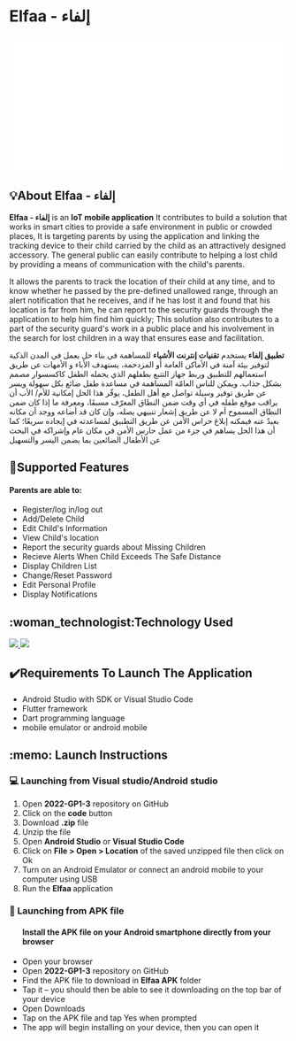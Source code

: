 # Elfaa - إلفاء
<p align="center">
   <img src="https://github.com/rahaf-alzahrani/2022-GP-3/blob/main/elfaa/assets/images/elfaa.gif?raw=true" alt="Elfaa logo" height="auto" width="auto">
</p>

<h2>💡About Elfaa - إلفاء </h2>
<p><strong> Elfaa - إلفاء</strong> is an <strong>IoT mobile application</strong> It contributes to build a solution that works in smart cities to provide a safe environment in public or crowded places, It is targeting parents by using the application and linking the tracking device to their child carried by the child as an attractively designed accessory. The general public can easily contribute to helping a lost child by providing a means of communication with the child's parents.

It allows the parents to track the location of their child at any time, and to know whether he passed by the pre-defined unallowed range, through an alert notification that he receives, and if he has lost it and found that his location is far from him, he can report to the security guards through the application to help him find him quickly; This solution also contributes to a part of the security guard's work in a public place and his involvement in the search for lost children in a way that ensures ease and facilitation.</p>

<p> <strong>
تطبيق إلفاء </strong>يستخدم <strong>تقنيات إنترنت الأشياء</strong> للمساهمة في بناء حل يعمل في المدن الذكية لتوفير بيئة آمنة في الأماكن العامة أو المزدحمة، يستهدف الأباء و الأمهات عن طريق استعمالهم للتطبيق وربط جهاز التتبع بطفلهم الذي يحمله الطفل كاكسسوار مصمم بشكل جذاب. ويمكن للناس العامّة المساهمة في مساعدة طفل ضائع بكل سهولة ويسر عن طريق توفير وسيلة تواصل مع أهل الطفل،
 يوفّر هذا الحل إمكانية للأم/ الأب أن يراقب موقع طفله في أي وقت ضمن النطاق المعرّف مسبقَا، ومعرفة ما إذا كان ضمن النطاق المسموح أم لا عن طريق إشعار تنبيهي يصله، وإن كان قد أضاعه ووجد أن مكانه بعيدٌ عنه فيمكنه إبلاغ حراس الأمن عن طريق التطبيق لمساعدته في إيجاده سريعًا؛ كما أن هذا الحل يساهم في جزء من عمل حارس الأمن في مكان عام وإشراكه في البحث عن الأطفال الضائعين بما يضمن اليسر والتسهيل </p>

<h2>🎯Supported Features </h2>
<h4>Parents are able to:</h4>
<ul>
<li> Register/log in/log out</li>
<li>Add/Delete Child</li>
<li> Edit Child's Information </li>
<li>View Child's location</li>
<li>Report the security guards about Missing Children</li>
<li>Recieve Alerts When Child Exceeds The Safe Distance</li>
<li>Display Children List </li>
<li> Change/Reset Password </li>
<li>Edit Personal Profile</li>
<li> Display Notifications </li>
</ul>

<h2>:woman_technologist:Technology Used </h2>
<p>
  <a href="https://skillicons.dev">
    <img src="https://skillicons.dev/icons?i=flutter,dart&theme=light" />
  </a>
    <a href="https://skillicons.dev">
    <img src="https://skillicons.dev/icons?i=firebase&theme=light" />
  </a>
</p>  
<h2>✔️Requirements To Launch The Application</h2>
<ul>
<li> Android Studio with SDK or Visual Studio Code</li>
<li> Flutter framework </li>
<li> Dart programming language </li>
<li> mobile emulator or android mobile </li>
</ul>
  
<h2>:memo: Launch Instructions</h2>
<h3>💻 Launching from Visual studio/Android studio</h3>
<ol>
<li> Open <strong>2022-GP1-3</strong> repository on GitHub</li>
<li> Click on the <strong> code</strong> button</li>
<li> Download <strong>.zip</strong> file</li>
<li> Unzip the file </li>
<li> Open <strong> Android Studio</strong> or <strong> Visual Studio Code</strong>  </li>
<li> Click on <strong> File > Open > Location</strong> of the saved unzipped file then click on Ok</li>
<li> Turn on an Android Emulator or connect an android mobile to your computer using USB </li>
<li> Run the <strong>Elfaa </strong> application </li>
</ol>
<h3>📲 Launching from APK file</h3>
<ul>
<h4>Install the APK file on your Android smartphone directly from your browser</h4>
<li> Open your browser</li> 
<li> Open <strong>2022-GP1-3</strong> repository on GitHub</li>
<li> Find the APK file to download in <strong>Elfaa APK</strong> folder</li> 
<li> Tap it – you should then be able to see it downloading on the top bar of your device</li>
<li> Open Downloads</li> 
<li> Tap on the APK file and tap Yes when prompted</li> 
<li> The app will begin installing on your device, then you can open it </li> 
</ul>
